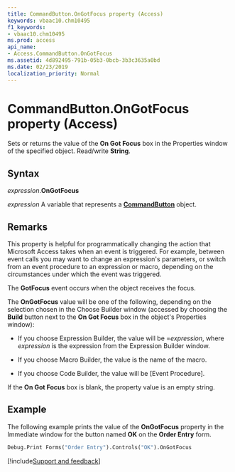 ```yaml
---
title: CommandButton.OnGotFocus property (Access)
keywords: vbaac10.chm10495
f1_keywords:
- vbaac10.chm10495
ms.prod: access
api_name:
- Access.CommandButton.OnGotFocus
ms.assetid: 4d892495-791b-05b3-0bcb-3b3c3635a0bd
ms.date: 02/23/2019
localization_priority: Normal
---
```



# CommandButton.OnGotFocus property (Access)

Sets or returns the value of the **On Got Focus** box in the Properties window of the specified object. Read/write **String**.


## Syntax

_expression_.**OnGotFocus**

_expression_ A variable that represents a **[CommandButton](Access.CommandButton.md)** object.


## Remarks

This property is helpful for programmatically changing the action that Microsoft Access takes when an event is triggered. For example, between event calls you may want to change an expression's parameters, or switch from an event procedure to an expression or macro, depending on the circumstances under which the event was triggered. 

The **GotFocus** event occurs when the object receives the focus.

The **OnGotFocus** value will be one of the following, depending on the selection chosen in the Choose Builder window (accessed by choosing the **Build** button next to the **On Got Focus** box in the object's Properties window):

- If you choose Expression Builder, the value will be =_expression_, where _expression_ is the expression from the Expression Builder window.
    
- If you choose Macro Builder, the value is the name of the macro. 
    
- If you choose Code Builder, the value will be [Event Procedure]. 
    
If the **On Got Focus** box is blank, the property value is an empty string.


## Example

The following example prints the value of the **OnGotFocus** property in the Immediate window for the button named **OK** on the **Order Entry** form.


```vb
Debug.Print Forms("Order Entry").Controls("OK").OnGotFocus
```


[!include[Support and feedback](~/includes/feedback-boilerplate.md)]
